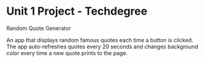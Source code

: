# Unit 1 Project - Techdegree
 Random Quote Generator

An app that displays random famous quotes each time a button is clicked. The app auto-refreshes quotes every 20 seconds and changes background color every time a new quote prints to the page.
